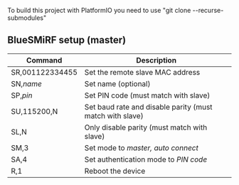 To build this project with PlatformIO you need to use "git clone --recurse-submodules"

## BlueSMiRF setup (master)
| Command          | Description                                               |
| ---------------- | ----------------------------------------------------      |
| SR,001122334455  | Set the remote slave MAC address                          |
| SN,<em>name</em> | Set name (optional)                                       |
| SP,<em>pin</em>  | Set PIN code (must match with slave)                      |
| SU,115200,N      | Set baud rate and disable parity (must match with slave)  |
| SL,N             | Only disable parity (must match with slave)               |
| SM,3             | Set mode to <em>master, auto connect</em>                 |
| SA,4             | Set authentication mode to <em>PIN code</em>              |
| R,1              | Reboot the device                                         |
